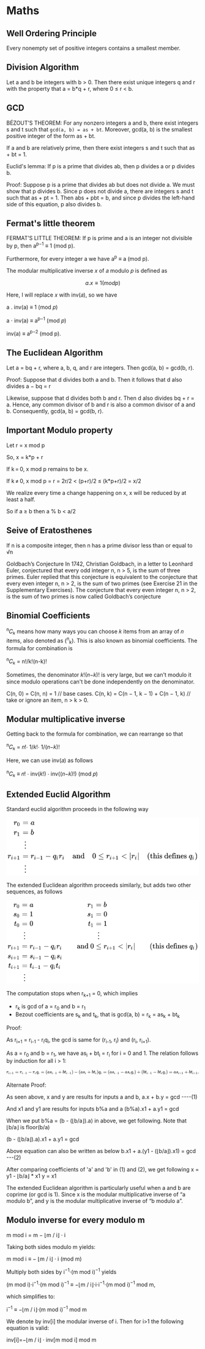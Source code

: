 # Maths

## Well Ordering Principle

Every nonempty set of positive integers contains a smallest member.

## Division Algorithm

Let a and b be integers with b > 0. Then there exist unique integers q and r with the property that a = b*q + r, where 0 ≤ r < b.

## GCD

BÉZOUT’S THEOREM:  For any nonzero integers a and b, there exist integers s and t such that `gcd(a, b) = as + bt`. Moreover, gcd(a, b) is the smallest positive integer of the form as + bt.

If a and b are relatively prime, then there exist integers s and t such that as + bt = 1.

Euclid's lemma:
If p is a prime that divides ab, then p divides a or p divides b.

Proof: Suppose p is a prime that divides ab but does not divide a. We must show that p divides b. Since p does not divide a, there are integers s and t such that as + pt = 1. Then abs + pbt = b, and since p divides the left-hand side of this equation, p also divides b.

## Fermat's little theorem

FERMAT’S LITTLE THEOREM: If p is prime and a is an integer not divisible by p,
then
a<sup>p−1</sup> ≡ 1 (mod p).

Furthermore, for every integer a we have
a<sup>p</sup> ≡ a (mod p).

The modular multiplicative inverse 𝑥 of 𝑎 modulo 𝑝 is defined as

```math
a . x ≡ 1 (mod p)
```

Here, I will replace 𝑥 with inv(𝑎), so we have

a . inv(a) ≡ 1 (mod 𝑝)

a ⋅ inv(a) ≡ a<sup>p−1</sup> (mod 𝑝)

inv(a) ≡ a<sup>p−2</sup> (mod p).

## The Euclidean Algorithm

Let a = bq + r, where a, b, q, and r are integers. Then gcd(a, b) = gcd(b, r).

Proof: Suppose that d divides both a and b. Then it follows that d also divides a − bq = r

Likewise, suppose that d divides both b and r. Then d also divides bq + r = a. Hence, any
common divisor of b and r is also a common divisor of a and b.
Consequently, gcd(a, b) = gcd(b, r).

## Important Modulo property

Let r = x mod p

So, x = k*p + r

If k = 0, x mod p remains to be x.

If k ≠ 0, x mod p = r = 2r/2 < (p+r)/2 ≤ (k*p+r)/2 = x/2

We realize every time a change happening on x, x will be reduced by at least a half.

So if a ≥ b then a % b < a/2

## Seive of Eratosthenes

If n is a composite integer, then n has a prime divisor less than or equal to √n

Goldbach’s Conjecture In 1742, Christian Goldbach, in a letter to Leonhard Euler, conjectured that every odd integer n, n > 5, is the sum of three primes. Euler replied that this conjecture
is equivalent to the conjecture that every even integer n, n > 2, is the sum of two primes (see
Exercise 21 in the Supplementary Exercises). The conjecture that every even integer n, n > 2, is
the sum of two primes is now called Goldbach’s conjecture

## Binomial Coefficients

<sup>n</sup>𝐶<sub>𝑘</sub> means how many ways you can choose 𝑘 items from an array of 𝑛 items, also denoted as (<sup>n</sup><sub>k</sub>). This is also known as binomial coefficients. The formula for combination is

<sup>n</sup>𝐶<sub>𝑘</sub> = n!/k!(n-k)!

Sometimes, the denominator 𝑘!(𝑛−𝑘)! is very large, but we can't modulo it since modulo operations can't be done independently on the denominator. 

C(n, 0) = C(n, n) = 1 // base cases.
C(n, k) = C(n − 1, k − 1) + C(n − 1, k) // take or ignore an item, n > k > 0.

## Modular multiplicative inverse

Getting back to the formula for combination, we can rearrange so that

<sup>n</sup>𝐶<sub>𝑘</sub> = 𝑛!⋅ 1/𝑘!⋅ 1/(𝑛−𝑘)!

Here, we can use inv(𝑎) as follows

<sup>n</sup>𝐶<sub>𝑘</sub> ≡ 𝑛! ⋅ inv(𝑘!) ⋅ inv((𝑛−𝑘)!) (mod 𝑝)

## Extended Euclid Algorithm

Standard euclid algorithm proceeds in the following way

![Extended Euclid](images/extended_euclid_1.svg)

The extended Euclidean algorithm proceeds similarly, but adds two other sequences, as follows

![Extended Euclid](images/extended_euclid_2.svg)

The computation stops when r<sub>k+1</sub> = 0, which implies
* r<sub>k</sub> is gcd of a = r<sub>0</sub> and b = r<sub>1</sub>
* Bezout coefficients are s<sub>k</sub> and t<sub>k</sub>, that is gcd(a, b) = r<sub>k</sub> = as<sub>k</sub> + bt<sub>k</sub>

Proof:

As r<sub>i+1</sub> = r<sub>i-1</sub> - r<sub>i</sub>q<sub>i</sub>, the gcd is same for (r<sub>i-1</sub>, r<sub>i</sub>) and (r<sub>i</sub>, r<sub>i+1</sub>).

As a = r<sub>0</sub> and b = r<sub>1</sub>, we have as<sub>i</sub> + bt<sub>i</sub> = r<sub>i</sub> for i = 0 and 1. The relation follows by induction for all i > 1:

![Extended Euclid](images/extended_euclid_3.svg)

Alternate Proof:

As seen above, x and y are results for inputs a and b,
   a.x + b.y = gcd                      ----(1)  

And x1 and y1 are results for inputs b%a and a
   (b%a).x1 + a.y1 = gcd

When we put b%a = (b - (⌊b/a⌋).a) in above, 
we get following. Note that ⌊b/a⌋ is floor(b/a)

   (b - (⌊b/a⌋).a).x1 + a.y1  = gcd

Above equation can also be written as below
   b.x1 + a.(y1 - (⌊b/a⌋).x1) = gcd      ---(2)

After comparing coefficients of 'a' and 'b' in (1) and (2), we get following
   x = y1 - ⌊b/a⌋ * x1
   y = x1

The extended Euclidean algorithm is particularly useful when a and b are coprime (or gcd is 1). Since x is the modular multiplicative inverse of “a modulo b”, and y is the modular multiplicative inverse of “b modulo a”.

## Modulo inverse for every modulo m

m mod i = m − ⌊m / i⌋ ⋅ i

Taking both sides modulo m yields:

m mod i ≡ − ⌊m / i⌋ ⋅ i (mod m)

Multiply both sides by i<sup>−1</sup>⋅(m mod i)<sup>−1</sup> yields

(m mod i)⋅i<sup>−1</sup>⋅(m mod i)<sup>−1</sup> ≡ −⌊m / i⌋⋅i⋅i<sup>−1</sup>⋅(m mod i)<sup>−1</sup> mod m,

which simplifies to:

i<sup>−1</sup> ≡ −⌊m / i⌋⋅(m mod i)<sup>−1</sup> mod m

We denote by inv[i] the modular inverse of i. Then for i>1 the following equation is valid:

inv[i]=−⌊m / i⌋ ⋅ inv[m mod i] mod m
